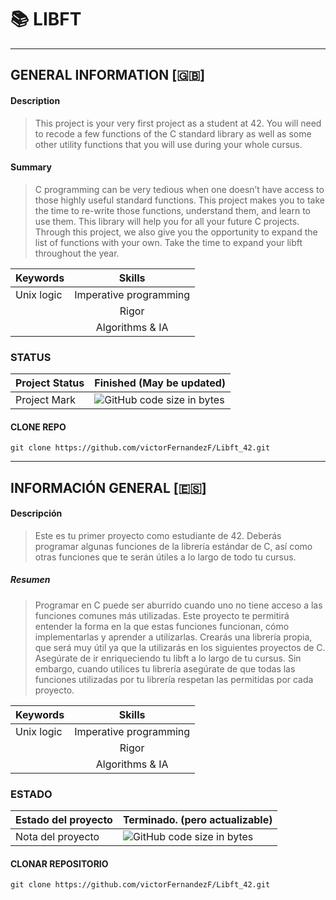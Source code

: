 # :books: LIBFT 
<hr>

## GENERAL INFORMATION [:gb:]

#### Description
>This project is your very first project as a student at 42. You will need to recode a few functions of the C standard library as well as some other utility functions that you will use during your whole cursus.

#### Summary  
>C programming can be very tedious when one doesn’t have access to those highly useful
standard functions. This project makes you to take the time to re-write those functions,
understand them, and learn to use them. This library will help you for all your future C
projects.
Through this project, we also give you the opportunity to expand the list of functions
with your own. Take the time to expand your libft throughout the year.


|  Keywords   |         Skills         |
|-------------|:----------------------:|
| Unix logic  | Imperative programming |
|             |         Rigor          |
|             |     Algorithms & IA    |

### STATUS

| Project Status      |  Finished (May be updated)   |
|---------------------|------------------------------|
| Project Mark        |  ![GitHub code size in bytes](https://img.shields.io/badge/RESULTADO-100%25-green)|

#### CLONE REPO
~~~~~
git clone https://github.com/victorFernandezF/Libft_42.git
~~~~~

<hr/>

## INFORMACIÓN GENERAL [:es:]

#### Descripción
>Este es tu primer proyecto como estudiante de 42. Deberás programar algunas funciones de la librería estándar de C, así como otras funciones que te serán útiles a lo largo de todo tu cursus.

##### Resumen
>Programar en C puede ser aburrido cuando uno no tiene acceso a las funciones comunes más utilizadas. Este proyecto te permitirá entender la forma en la que estas funciones
funcionan, cómo implementarlas y aprender a utilizarlas. Crearás una librería propia, que
será muy útil ya que la utilizarás en los siguientes proyectos de C.
Asegúrate de ir enriqueciendo tu libft a lo largo de tu cursus. Sin embargo, cuando
utilices tu librería asegúrate de que todas las funciones utilizadas por tu librería respetan
las permitidas por cada proyecto.


|  Keywords   |         Skills         |
|-------------|:----------------------:|
| Unix logic  | Imperative programming |
|             |         Rigor          |
|             |     Algorithms & IA    |

### ESTADO

| Estado del proyecto | Terminado. (pero actualizable)       |
|---------------------|--------------------------------------|
| Nota del proyecto   | ![GitHub code size in bytes](https://img.shields.io/badge/RESULTADO-100%25-green)|

#### CLONAR REPOSITORIO
~~~~~
git clone https://github.com/victorFernandezF/Libft_42.git
~~~~~
